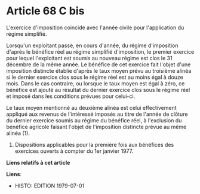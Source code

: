 # Article 68 C bis

L'exercice d'imposition coincide avec l'année civile pour l'application du régime simplifié.

Lorsqu'un exploitant passe, en cours d'année, du régime d'imposition d'après le bénéfice réel au régime simplifié
d'imposition, le premier exercice pour lequel l'exploitant est soumis au nouveau régime est clos le 31 décembre de la même
année. Le bénéfice de cet exercice fait l'objet d'une imposition distincte établie d'après le taux moyen prévu au troisième
alinéa si le dernier exercice clos sous le régime réel est au moins égal à douze mois. Dans le cas contraire, ou lorsque le
taux moyen est égal à zéro, ce bénéfice est ajouté au résultat du dernier exercice clos sous le régime réel et imposé dans
les conditions prévues pour celui-ci.

Le taux moyen mentionné au deuxième alinéa est celui effectivement appliqué aux revenus de l'intéressé imposés au titre de
l'année de clôture du dernier exercice soumis au régime du bénéfice réel, à l'exclusion du bénéfice agricole faisant l'objet
de l'imposition distincte prévue au même alinéa (1).

1) Dispositions applicables pour la première fois aux bénéfices des exercices ouverts à compter du 1er janvier 1977.

**Liens relatifs à cet article**

**Liens**:

  - HISTO: EDITION 1979-07-01
